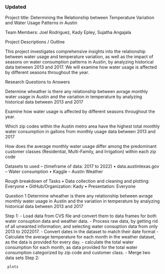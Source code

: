 

### Updated

Project title:
Determining the Relationship between Temperature Variation and Water Usage Patterns in Austin

Team Members:
Joel Rodriguez, Kady Epley, Sujatha Angajala

Project Descriptions / Outline 

This project investigates comprehensive insights into the relationship between water usage and temperature variation, as well as the impact of seasons on water consumption patterns in Austin, by analyzing historical data between 2013 and 2017. We will examine how water usage is affected by different seasons throughout the year.

Research Questions to Answers

Determine wheather is there any relationship between avrage monthly water usage in Austin and the variation in temperature by analyzing historical data between 2013 and 2017

Examine how water usage is affected by different seasons throughout the year. 

Which zip codes within the Austin metro area have the highest total monthly water consumption in gallons from monthly usage data between 2013 and 2017

How does the average monthly water usage differ among the predominant customer classes (Residential, Multi-Family, and Irrigation) within each zip code

Datasets to used – (timeframe of data: 2017 to 2022)
•	data.austintexas.gov – Water consumption
•	Kaggle – Austin Weather

Rough breakdown of Tasks 
•	Data collection and cleaning and plotting: Everyone
•	GitHub/Organization: Kady
•	Presentation: Everyone

Question 1
Determine wheather is there any relationship between avrage monthly water usage in Austin and the variation in temperature by analyzing historical data between 2013 and 2017

Step 1:
    - Load data from  CVS file and convert them to data frames for both water consuption data and weather data.
    - Process raw data, by getting rid of all unwanted information, and selecting  water consuption data from only 2013 to 2022017.
    - Convert dates in the dataset to match their date format
    - Calculate the average temperature for each month in the weather dataset, as the data is provided for every day.
    - calculate the total water consumption for each month, as data provided for the total water consumption categorized by zip code and customer class.
    - Merge two data sets 
Step 2:

     plots

